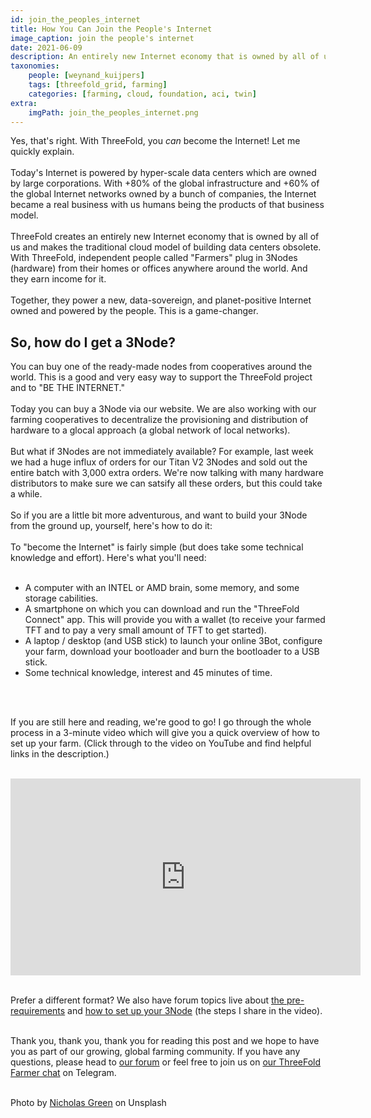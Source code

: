 ```yaml
---
id: join_the_peoples_internet
title: How You Can Join the People's Internet
image_caption: join the people's internet
date: 2021-06-09
description: An entirely new Internet economy that is owned by all of us. Add capacity, earn income!
taxonomies:
    people: [weynand_kuijpers]
    tags: [threefold_grid, farming]
    categories: [farming, cloud, foundation, aci, twin]
extra:
    imgPath: join_the_peoples_internet.png
---
```


Yes, that's right. With ThreeFold, you *can* become the Internet! Let me quickly explain. 
<br/>
<br/>
Today's Internet is powered by hyper-scale data centers which are owned by large corporations. With +80% of the global infrastructure and +60% of the global Internet networks owned by a bunch of companies, the Internet became a real business with us humans being the products of that business model.
<br/>
<br/>
ThreeFold creates an entirely new Internet economy that is owned by all of us and makes the traditional cloud model of building data centers obsolete. With ThreeFold, independent people called "Farmers" plug in 3Nodes (hardware) from their homes or offices anywhere around the world. And they earn income for it. 
<br/>
<br/>
Together, they power a new, data-sovereign, and planet-positive Internet owned and powered by the people. This is a game-changer.

## So, how do I get a 3Node?

You can buy one of the ready-made nodes from cooperatives around the world. This is a good and very easy way to support the ThreeFold project and to "BE THE INTERNET."
<br/>
<br/>
Today you can buy a 3Node via our website. We are also working with our farming cooperatives to decentralize the provisioning and distribution of hardware to a glocal approach (a global network of local networks). 
<br/>
<br/>
But what if 3Nodes are not immediately available? For example, last week we had a huge influx of orders for our Titan V2 3Nodes and sold out the entire batch with 3,000 extra orders. We're now talking with many hardware distributors to make sure we can satsify all these orders, but this could take a while.
<br/>
<br/>
So if you are a little bit more adventurous, and want to build your 3Node from the ground up, yourself, here's how to do it:
<br/>
<br/>
To "become the Internet" is fairly simple (but does take some technical knowledge and effort). Here's what you'll need:
<br/>
<br/>

- A computer with an INTEL or AMD brain, some memory, and some storage cabilities.
- A smartphone on which you can download and run the "ThreeFold Connect" app. This will provide you with a wallet (to receive your farmed TFT and to pay a very small amount of TFT to get started).
- A laptop / desktop (and USB stick) to launch your online 3Bot, configure your farm, download your bootloader and burn the bootloader to a USB stick.
- Some technical knowledge, interest and 45 minutes of time.
<br/>
<br/>

If you are still here and reading, we're good to go! I go through the whole process in a 3-minute video which will give you a quick overview of how to set up your farm. (Click through to the video on YouTube and find helpful links in the description.)
<br/>
<br/>

<iframe width="560" height="315" src="https://www.youtube.com/embed/uxIZcsEsOUE" title="YouTube video player" frameborder="0" allow="accelerometer; autoplay; clipboard-write; encrypted-media; gyroscope; picture-in-picture" allowfullscreen></iframe>
<br/>
<br/>

Prefer a different format? We also have forum topics live about [the pre-requirements](https://forum.threefold.io/t/requirements-to-set-up-your-own-3node/831) and [how to set up your 3Node](https://forum.threefold.io/t/how-to-set-up-your-own-3node/833) (the steps I share in the video).
<br/>
<br/>

Thank you, thank you, thank you for reading this post and we hope to have you as part of our growing, global farming community. If you have any questions, please head to [our forum](https://forum.threefold.io/c/farming/diy-farming/) or feel free to join us on [our ThreeFold Farmer chat](https://t.me/threefoldfarmers) on Telegram.
<br/>
<br/>

Photo by [Nicholas Green](https://unsplash.com/@nickxshotz?utm_source=unsplash&utm_medium=referral&utm_content=creditCopyText) on Unsplash
